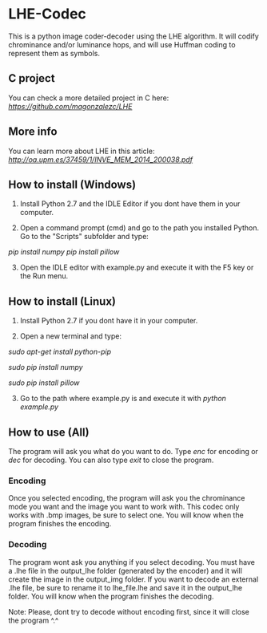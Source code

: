 # LHE-Codec



This is a python image coder-decoder using the LHE algorithm. It will codify chrominance and/or luminance hops, and will use Huffman coding to represent them as symbols.



## C project



You can check a more detailed project in C here: *https://github.com/magonzalezc/LHE*



## More info



You can learn more about LHE in this article: *http://oa.upm.es/37459/1/INVE_MEM_2014_200038.pdf*



## How to install (Windows)



1. Install Python 2.7 and the IDLE Editor if you dont have them in your computer.

2. Open a command prompt (cmd) and go to the path you installed Python. Go to the "Scripts" subfolder and type:

*pip install numpy*
*pip install pillow*

3. Open the IDLE editor with example.py and execute it with the F5 key or the Run menu.



## How to install (Linux)



1. Install Python 2.7 if you dont have it in your computer.

2. Open a new terminal and type:

*sudo apt-get install python-pip*

*sudo pip install numpy*

*sudo pip install pillow*

3. Go to the path where example.py is and execute it with *python example.py*



## How to use (All)

The program will ask you what do you want to do. Type *enc* for encoding or *dec* for decoding. You can also type *exit* to close the program.

### Encoding

Once you selected encoding, the program will ask you the chrominance mode you want and the image you want to work with. This codec only works with .bmp images, be sure to select one. You will know when the program finishes the encoding.

### Decoding

The program wont ask you anything if you select decoding. You must have a .lhe file in the output_lhe folder (generated by the encoder) and it will create the image in the output_img folder. If you want to decode an external .lhe file, be sure to rename it to lhe_file.lhe and save it in the output_lhe folder. You will know when the program finishes the decoding.

Note: Please, dont try to decode without encoding first, since it will close the program ^.^